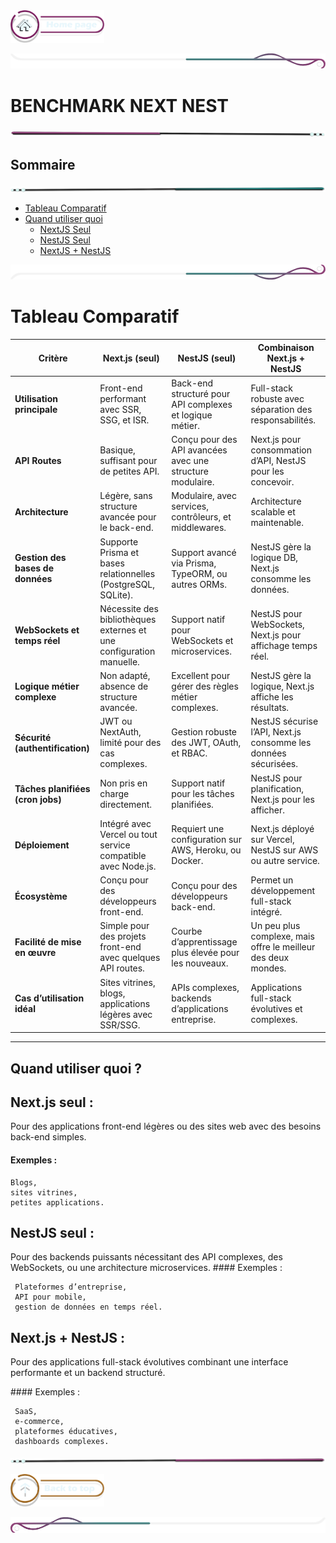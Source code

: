  <a href="../README.md">
  <img src="../../assets/button/home_page.png" alt="Home page" style="width: 150px; height: auto;">
</a>

![border](../../assets/line/border_deco_rt.png)

# BENCHMARK NEXT NEST

![border](../../assets/line/line-pink-point_l.png)

## Sommaire

![border](../../assets/line/line-teal-point_r.png)

- [Tableau Comparatif](#tableau-comparatif)
- [Quand utiliser quoi](#quand-utiliser-quoi-)
  - [NextJS Seul](#nextjs-seul-)
  - [NestJS Seul](#nextjs-seul-)
  - [NextJS + NestJS](#nextjs-seul-)

![border](../../assets/line/border_deco_rb.png)

# Tableau Comparatif

| **Critère**                       | **Next.js (seul)**                                                  | **NestJS (seul)**                                         | **Combinaison Next.js + NestJS**                                |
| --------------------------------- | ------------------------------------------------------------------- | --------------------------------------------------------- | --------------------------------------------------------------- |
| **Utilisation principale**        | Front-end performant avec SSR, SSG, et ISR.                         | Back-end structuré pour API complexes et logique métier.  | Full-stack robuste avec séparation des responsabilités.         |
| **API Routes**                    | Basique, suffisant pour de petites API.                             | Conçu pour des API avancées avec une structure modulaire. | Next.js pour consommation d’API, NestJS pour les concevoir.     |
| **Architecture**                  | Légère, sans structure avancée pour le back-end.                    | Modulaire, avec services, contrôleurs, et middlewares.    | Architecture scalable et maintenable.                           |
| **Gestion des bases de données**  | Supporte Prisma et bases relationnelles (PostgreSQL, SQLite).       | Support avancé via Prisma, TypeORM, ou autres ORMs.       | NestJS gère la logique DB, Next.js consomme les données.        |
| **WebSockets et temps réel**      | Nécessite des bibliothèques externes et une configuration manuelle. | Support natif pour WebSockets et microservices.           | NestJS pour WebSockets, Next.js pour affichage temps réel.      |
| **Logique métier complexe**       | Non adapté, absence de structure avancée.                           | Excellent pour gérer des règles métier complexes.         | NestJS gère la logique, Next.js affiche les résultats.          |
| **Sécurité (authentification)**   | JWT ou NextAuth, limité pour des cas complexes.                     | Gestion robuste des JWT, OAuth, et RBAC.                  | NestJS sécurise l’API, Next.js consomme les données sécurisées. |
| **Tâches planifiées (cron jobs)** | Non pris en charge directement.                                     | Support natif pour les tâches planifiées.                 | NestJS pour planification, Next.js pour les afficher.           |
| **Déploiement**                   | Intégré avec Vercel ou tout service compatible avec Node.js.        | Requiert une configuration sur AWS, Heroku, ou Docker.    | Next.js déployé sur Vercel, NestJS sur AWS ou autre service.    |
| **Écosystème**                    | Conçu pour des développeurs front-end.                              | Conçu pour des développeurs back-end.                     | Permet un développement full-stack intégré.                     |
| **Facilité de mise en œuvre**     | Simple pour des projets front-end avec quelques API routes.         | Courbe d’apprentissage plus élevée pour les nouveaux.     | Un peu plus complexe, mais offre le meilleur des deux mondes.   |
| **Cas d’utilisation idéal**       | Sites vitrines, blogs, applications légères avec SSR/SSG.           | APIs complexes, backends d’applications entreprise.       | Applications full-stack évolutives et complexes.                |

---

## Quand utiliser quoi ?

## Next.js seul :

Pour des applications front-end légères ou des sites web avec des besoins back-end simples.

#### Exemples :

```
Blogs,
sites vitrines,
petites applications.
```

## NestJS seul :

Pour des backends puissants nécessitant des API complexes, des WebSockets, ou une architecture microservices.
#### Exemples :

```
 Plateformes d’entreprise,
 API pour mobile,
 gestion de données en temps réel.
```

## Next.js + NestJS :

Pour des applications full-stack évolutives combinant une interface performante et un backend structuré.

#### Exemples :

```
 SaaS,
 e-commerce,
 plateformes éducatives,
 dashboards complexes.
```

![border](../../assets/line/line-pink-point_r.png)

<a href="#sommaire">
  <img src="../../assets/button/back_to_top.png" alt="Back to top" style="width: 150px; height: auto;">
</a>

![border](../../assets/line/border_deco_l.png)

